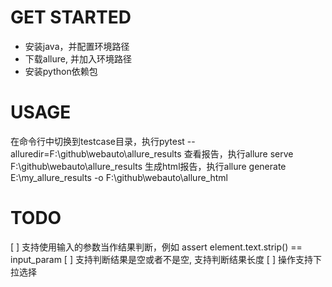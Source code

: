 
# GET STARTED
- 安装java，并配置环境路径
- 下载allure, 并加入环境路径
- 安装python依赖包


# USAGE
在命令行中切换到testcase目录，执行pytest --alluredir=F:\github\webauto\allure_results
查看报告，执行allure serve F:\github\webauto\allure_results
生成html报告，执行allure generate E:\my_allure_results -o F:\github\webauto\allure_html

# TODO 
[ ] 支持使用输入的参数当作结果判断，例如 assert element.text.strip() == input_param
[ ] 支持判断结果是空或者不是空, 支持判断结果长度
[ ] 操作支持下拉选择